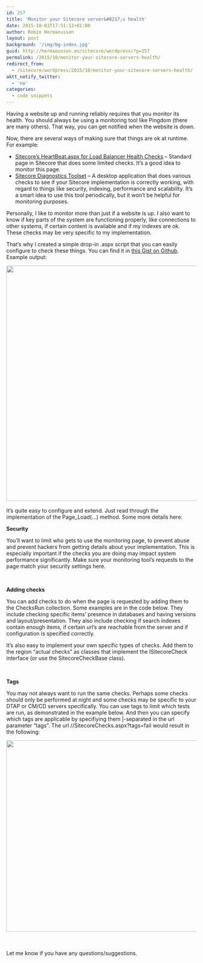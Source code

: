 ```yaml
---
id: 257
title: 'Monitor your Sitecore server&#8217;s health'
date: 2015-10-03T17:51:12+01:00
author: Robin Hermanussen
layout: post
background: '/img/bg-index.jpg'
guid: http://hermanussen.eu/sitecore/wordpress/?p=257
permalink: /2015/10/monitor-your-sitecore-servers-health/
redirect_from:
  - /sitecore/wordpress/2015/10/monitor-your-sitecore-servers-health/
aktt_notify_twitter:
  - 'no'
categories:
  - code snippets
---
```

Having a website up and running reliably requires that you monitor its health. You should always be using a monitoring tool like Pingdom (there are many others). That way, you can get notified when the website is down.

Now, there are several ways of making sure that things are ok at runtime. For example:

  * <a title="Sitecore's HeartBeat.aspx for Load Balancer Health Checks " href="https://www.paragon-inc.com/resources/blogs-posts/sitecores_heartbeat_page_for_load_balancer_health_checks">Sitecore&#8217;s HeartBeat.aspx for Load Balancer Health Checks</a> &#8211; Standard page in Sitecore that does some limited checks. It&#8217;s a good idea to monitor this page.
  * <a title="Sitecore Diagnostics Toolset" href="https://marketplace.sitecore.net/en/Modules/S/Sitecore_Diagnostics_Toolset.aspx">Sitecore Diagnostics Toolset</a> &#8211; A desktop application that does various checks to see if your Sitecore implementation is correctly working, with regard to things like security, indexing, performance and scalability. It&#8217;s a smart idea to use this tool periodically, but it won&#8217;t be helpful for monitoring purposes.

Personally, I like to monitor more than just if a website is up. I also want to know if key parts of the system are functioning properly, like connections to other systems, if certain content is available and if my indexes are ok. These checks may be very specific to my implementation.

That&#8217;s why I created a simple drop-in .aspx script that you can easily configure to check these things. You can find it in <a title="Gist of SitecoreChecks.aspx" href="https://gist.github.com/hermanussen/9d4ea1b77602e02609cc" target="_blank">this Gist on Github</a>. Example output:

[<img class="aligncenter size-full wp-image-263" title="success" src="/wp-content/uploads/2015/10/success1.png" alt="" width="574" height="622" srcset="/wp-content/uploads/2015/10/success1.png 574w, /wp-content/uploads/2015/10/success1-276x300.png 276w" sizes="(max-width: 574px) 100vw, 574px" />](/wp-content/uploads/2015/10/success1.png)

It&#8217;s quite easy to configure and extend. Just read through the implementation of the Page_Load(&#8230;) method. Some more details here:

**Security**

You&#8217;ll want to limit who gets to use the monitoring page, to prevent abuse and prevent hackers from getting details about your implementation. This is especially important if the checks you are doing may impact system performance significantly. Make sure your monitoring tool&#8217;s requests to the page match your security settings here.



&nbsp;

**Adding checks**

You can add checks to do when the page is requested by adding them to the ChecksRun collection. Some examples are in the code below. They include checking specific items&#8217; presence in databases and having versions and layout/presentation. They also include checking if search indexes contain enough items, if certain url&#8217;s are reachable from the server and if configuration is specified correctly.

It&#8217;s also easy to implement your own specific types of checks. Add them to the region &#8220;actual checks&#8221; as classes that implement the ISitecoreCheck interface (or use the SitecoreCheckBase class).  


&nbsp;

**Tags**

You may not always want to run the same checks. Perhaps some checks should only be performed at night and some checks may be specific to your DTAP or CM/CD servers specifically. You can use tags to limit which tests are run, as demonstrated in the example below. And then you can specify which tags are applicable by specifiying them &#124;-separated in the url parameter &#8220;tags&#8221;. The url //SitecoreChecks.aspx?tags=fail would result in the following:

[<img class="aligncenter size-full wp-image-261" title="fail" src="/wp-content/uploads/2015/10/fail.png" alt="" width="519" height="506" srcset="/wp-content/uploads/2015/10/fail.png 519w, /wp-content/uploads/2015/10/fail-300x292.png 300w" sizes="(max-width: 519px) 100vw, 519px" />](/wp-content/uploads/2015/10/fail.png)

  
&nbsp;

Let me know if you have any questions/suggestions.